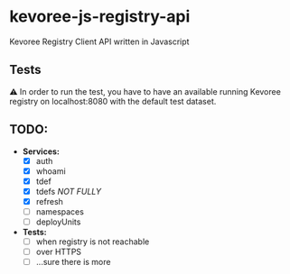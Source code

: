 # kevoree-js-registry-api

Kevoree Registry Client API written in Javascript

## Tests
:warning: In order to run the test, you have to have an available running
Kevoree registry on localhost:8080 with the default test dataset.

## TODO:
 - **Services:**
   - [x] auth
   - [x] whoami
   - [x] tdef
   - [x] tdefs *NOT FULLY*
   - [x] refresh
   - [ ] namespaces
   - [ ] deployUnits
 - **Tests:**
   - [ ] when registry is not reachable
   - [ ] over HTTPS
   - [ ] ...sure there is more
